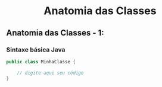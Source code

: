 # <p style="text-align:center">Anatomia das Classes</p>

## Anatomia das Classes - 1:

### Sintaxe básica Java

~~~Java
public class MinhaClasse {
 
	// digite aqui seu código
}
~~~


